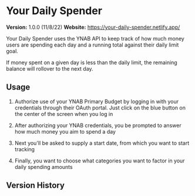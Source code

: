 # Your Daily Spender

**Version:** 1.0.0 (11/8/22)
**Website:** https://your-daily-spender.netlify.app/

Your Daily Spender uses the YNAB API to keep track of how much money users are spending each day and a running total against their daily limit goal.

If money spent on a given day is less than the daily limit, the remaining balance will rollover to the next day.

## Usage

1. Authorize use of your YNAB Primary Budget by logging in with your credentials through their OAuth portal. Just click on the blue button on the center of the screen when you log in

2. After authorizing your YNAB credentials, you be prompted to answer how much money you aim to spend a day

3. Next you'll be asked to supply a start date, from which you want to start tracking

4. Finally, you want to choose what categories you want to factor in your daily spending amounts

## Version History
